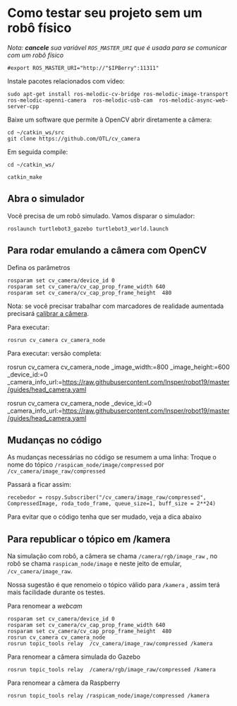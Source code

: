 # Como testar seu projeto sem um robô físico

*Nota: **cancele** sua variável `ROS_MASTER_URI` que é usada para se comunicar com um robô físico* 

	#export ROS_MASTER_URI="http://"$IPBerry":11311"


Instale pacotes relacionados com vídeo:

	sudo apt-get install ros-melodic-cv-bridge ros-melodic-image-transport ros-melodic-openni-camera  ros-melodic-usb-cam  ros-melodic-async-web-server-cpp

Baixe um software que permite à OpenCV abrir diretamente a câmera:

	cd ~/catkin_ws/src
	git clone https://github.com/OTL/cv_camera

Em seguida compile:

	cd ~/catkin_ws/

	catkin_make

## Abra o simulador

Você precisa de um robô simulado. Vamos disparar o simulador:

	roslaunch turtlebot3_gazebo turtlebot3_world.launch 


## Para rodar emulando a câmera com OpenCV

Defina os parâmetros

	rosparam set cv_camera/device_id 0
	rosparam set cv_camera/cv_cap_prop_frame_width 640
	rosparam set cv_camera/cv_cap_prop_frame_height  480


Nota: se você precisar trabalhar com marcadores de realidade aumentada precisará [calibrar a câmera](calibrar_camera.md).


Para executar:

	rosrun cv_camera cv_camera_node


Para executar: versão completa:

rosrun cv_camera cv_camera_node _image_width:=800  _image_height:=600 _device_id:=0 _camera_info_url:=https://raw.githubusercontent.com/Insper/robot19/master/guides/head_camera.yaml

rosrun cv_camera cv_camera_node  _device_id:=0 _camera_info_url:=https://raw.githubusercontent.com/Insper/robot19/master/guides/head_camera.yaml






## Mudanças no código

As mudanças necessárias no código se resumem a uma linha: Troque o nome do tópico `/raspicam_node/image/compressed` por `/cv_camera/image_raw/compressed`

Passará a ficar assim:

	recebedor = rospy.Subscriber("/cv_camera/image_raw/compressed", CompressedImage, roda_todo_frame, queue_size=1, buff_size = 2**24)

Para evitar que o código tenha que ser mudado, veja a dica abaixo


## Para republicar o tópico em /kamera

Na simulação com robô, a câmera se chama `/camera/rgb/image_raw` , no robô se chama `raspicam_node/image`  e neste jeito de emular, `/cv_camera/image_raw`.

Nossa sugestão é que renomeio o tópico válido para `/kamera` , assim terá mais facilidade durante os testes.

Para renomear a *webcam*

	rosparam set cv_camera/device_id 0
	rosparam set cv_camera/cv_cap_prop_frame_width 640
	rosparam set cv_camera/cv_cap_prop_frame_height  480
	rosrun cv_camera cv_camera_node
	rosrun topic_tools relay  /cv_camera/image_raw/compressed /kamera

Para renomear a câmera simulada do Gazebo

	rosrun topic_tools relay  /camera/rgb/image_raw/compressed /kamera

Para renomear a câmera da Raspberry

	rosrun topic_tools relay /raspicam_node/image/compressed /kamera




